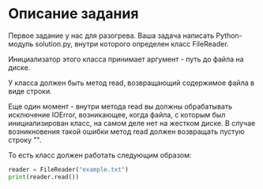 # Описание задания

Первое задание у нас для разогрева. Ваша задача написать Python-модуль solution.py, внутри которого определен класс FileReader.

Инициализатор этого класса принимает аргумент - путь до файла на диске.

У класса должен быть метод read, возвращающий содержимое файла в виде строки.

Еще один момент - внутри метода read вы должны обрабатывать исключение IOError, возникающее, когда файла, с которым был инициализирован класс, на самом деле нет на жестком диске. В случае возникновения такой ошибки метод read должен возвращать пустую строку "".

То есть класс должен работать следующим образом:

``` Python
reader = FileReader("example.txt")
print(reader.read())
```
